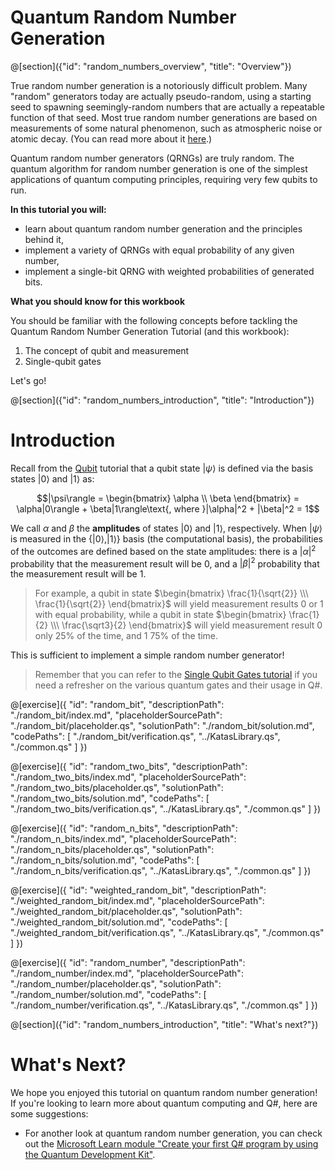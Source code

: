 # Quantum Random Number Generation

@[section]({"id": "random_numbers_overview", "title": "Overview"})

True random number generation is a notoriously difficult problem. Many "random" generators today are actually pseudo-random, using a starting seed to spawning seemingly-random numbers that are actually a repeatable function of that seed. Most true random number generations are based on measurements of some natural phenomenon, such as atmospheric noise or atomic decay. 
(You can read more about it [here]( https://en.wikipedia.org/wiki/Random_number_generation).) 

Quantum random number generators (QRNGs) are truly random. The quantum algorithm for random number generation is one of the simplest applications of quantum computing principles, requiring very few qubits to run.

**In this tutorial you will:**
* learn about quantum random number generation and the principles behind it,
* implement a variety of QRNGs with equal probability of any given number,
* implement a single-bit QRNG with weighted probabilities of generated bits.

**What you should know for this workbook**

You should be familiar with the following concepts before tackling the Quantum Random Number Generation Tutorial (and this workbook):

1. The concept of qubit and measurement
2. Single-qubit gates

Let's go!

@[section]({"id": "random_numbers_introduction", "title": "Introduction"})

# Introduction

Recall from the [Qubit](qubit) tutorial that a qubit state $|\psi\rangle$ is defined via the basis states $|0\rangle$ and $|1\rangle$ as:

$$|\psi\rangle = \begin{bmatrix} \alpha \\ \beta \end{bmatrix} = \alpha|0\rangle + \beta|1\rangle\text{, where }|\alpha|^2 + |\beta|^2 = 1$$

We call $\alpha$ and $\beta$ the **amplitudes** of states $|0\rangle$ and $|1\rangle$, respectively. 
When $|\psi\rangle$ is measured in the $\{|0\rangle, |1\rangle\}$ basis (the computational basis), the probabilities of the outcomes are defined based on the state amplitudes: there is a $|\alpha|^2$ probability that the measurement result will be $0$, and a $|\beta|^2$ probability that the measurement result will be $1$.

> For example, a qubit in state $\begin{bmatrix} \frac{1}{\sqrt{2}} \\\ \frac{1}{\sqrt{2}} \end{bmatrix}$ will yield measurement results $0$ or $1$ with equal probability, while a qubit in state $\begin{bmatrix} \frac{1}{2} \\\ \frac{\sqrt3}{2} \end{bmatrix}$ will yield measurement result $0$ only 25% of the time, and $1$ 75% of the time.

This is sufficient to implement a simple random number generator!

> Remember that you can refer to the [Single Qubit Gates tutorial](single_qubit_gates) if you need a refresher on the various quantum gates and their usage in Q#.

@[exercise]({
    "id": "random_bit",
    "descriptionPath": "./random_bit/index.md",
    "placeholderSourcePath": "./random_bit/placeholder.qs",
    "solutionPath": "./random_bit/solution.md",
    "codePaths": [
        "./random_bit/verification.qs",
        "../KatasLibrary.qs",
        "./common.qs"
    ]
})

@[exercise]({
    "id": "random_two_bits",
    "descriptionPath": "./random_two_bits/index.md",
    "placeholderSourcePath": "./random_two_bits/placeholder.qs",
    "solutionPath": "./random_two_bits/solution.md",
    "codePaths": [
        "./random_two_bits/verification.qs",
        "../KatasLibrary.qs",
        "./common.qs"
    ]
})

@[exercise]({
    "id": "random_n_bits",
    "descriptionPath": "./random_n_bits/index.md",
    "placeholderSourcePath": "./random_n_bits/placeholder.qs",
    "solutionPath": "./random_n_bits/solution.md",
    "codePaths": [
        "./random_n_bits/verification.qs",
        "../KatasLibrary.qs",
        "./common.qs"
    ]
})

@[exercise]({
    "id": "weighted_random_bit",
    "descriptionPath": "./weighted_random_bit/index.md",
    "placeholderSourcePath": "./weighted_random_bit/placeholder.qs",
    "solutionPath": "./weighted_random_bit/solution.md",
    "codePaths": [
        "./weighted_random_bit/verification.qs",
        "../KatasLibrary.qs",
        "./common.qs"
    ]
})

@[exercise]({
    "id": "random_number",
    "descriptionPath": "./random_number/index.md",
    "placeholderSourcePath": "./random_number/placeholder.qs",
    "solutionPath": "./random_number/solution.md",
    "codePaths": [
        "./random_number/verification.qs",
        "../KatasLibrary.qs",
        "./common.qs"
    ]
})

@[section]({"id": "random_numbers_introduction", "title": "What's next?"})

# What's Next?
We hope you enjoyed this tutorial on quantum random number generation! If you're looking to learn more about quantum computing and Q#, here are some suggestions:
* For another look at quantum random number generation, you can check out the [Microsoft Learn module "Create your first Q# program by using the Quantum Development Kit"](https://docs.microsoft.com/learn/modules/qsharp-create-first-quantum-development-kit/1-introduction).
